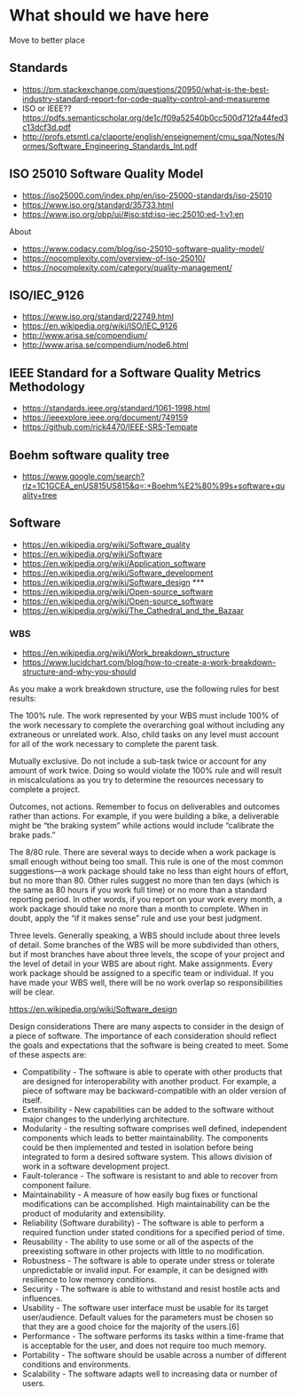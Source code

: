 # What should we have here


Move to better place

## Standards

* https://pm.stackexchange.com/questions/20950/what-is-the-best-industry-standard-report-for-code-quality-control-and-measureme
* ISO or IEEE?? https://pdfs.semanticscholar.org/de1c/f09a52540b0cc500d712fa44fed3c13dcf3d.pdf
* http://profs.etsmtl.ca/claporte/english/enseignement/cmu_sqa/Notes/Normes/Software_Engineering_Standards_Int.pdf

## ISO 25010 Software Quality Model

* https://iso25000.com/index.php/en/iso-25000-standards/iso-25010
* https://www.iso.org/standard/35733.html
* https://www.iso.org/obp/ui/#iso:std:iso-iec:25010:ed-1:v1:en

About

* https://www.codacy.com/blog/iso-25010-software-quality-model/
* https://nocomplexity.com/overview-of-iso-25010/
* https://nocomplexity.com/category/quality-management/

## ISO/IEC_9126

* https://www.iso.org/standard/22749.html
* https://en.wikipedia.org/wiki/ISO/IEC_9126
* http://www.arisa.se/compendium/
* http://www.arisa.se/compendium/node6.html



## IEEE Standard for a Software Quality Metrics Methodology

* https://standards.ieee.org/standard/1061-1998.html
* https://ieeexplore.ieee.org/document/749159
* https://github.com/rick4470/IEEE-SRS-Tempate

## Boehm software quality tree

* https://www.google.com/search?rlz=1C1GCEA_enUS815US815&q=:+Boehm%E2%80%99s+software+quality+tree


## Software

* https://en.wikipedia.org/wiki/Software_quality
* https://en.wikipedia.org/wiki/Software
* https://en.wikipedia.org/wiki/Application_software
* https://en.wikipedia.org/wiki/Software_development
* https://en.wikipedia.org/wiki/Software_design ***
* https://en.wikipedia.org/wiki/Open-source_software
* https://en.wikipedia.org/wiki/Open-source_software
* https://en.wikipedia.org/wiki/The_Cathedral_and_the_Bazaar


### WBS

* https://en.wikipedia.org/wiki/Work_breakdown_structure
* https://www.lucidchart.com/blog/how-to-create-a-work-breakdown-structure-and-why-you-should

As you make a work breakdown structure, use the following rules for best results:

The 100% rule. The work represented by your WBS must include 100% of the work necessary to complete the overarching goal without including any extraneous or unrelated work. Also,  child tasks on any level must account for all of the work necessary to complete the parent task.

Mutually exclusive. Do not include a sub-task twice or account for any amount of work twice. Doing so would violate the 100% rule and will result in miscalculations as you try to determine the resources necessary to complete a project.

Outcomes, not actions. Remember to focus on deliverables and outcomes rather than actions. For example, if you were building a bike, a deliverable might be “the braking system” while actions would include “calibrate the brake pads.”

The 8/80 rule. There are several ways to decide when a work package is small enough without being too small. This rule is one of the most common suggestions—a work package should take no less than eight hours of effort, but no more than 80. Other rules suggest no more than ten days (which is the same as 80 hours if you work full time) or no more than a standard reporting period. In other words, if you report on your work every month, a work package should take no more than a month to complete. When in doubt, apply the “if it makes sense” rule and use your best judgment.

Three levels. Generally speaking, a WBS should include about three levels of detail. Some branches of the WBS will be more subdivided than others, but if most branches have about three levels, the scope of your project and the level of detail in your WBS are about right.
Make assignments. Every work package should be assigned to a specific team or individual. If you have made your WBS well, there will be no work overlap so responsibilities will be clear.



https://en.wikipedia.org/wiki/Software_design

Design considerations
There are many aspects to consider in the design of a piece of software. The importance of each consideration should reflect the goals and expectations that the software is being created to meet. Some of these aspects are:

* Compatibility - The software is able to operate with other products that are designed for interoperability with another product. For example, a piece of software may be backward-compatible with an older version of itself.
* Extensibility - New capabilities can be added to the software without major changes to the underlying architecture.
* Modularity - the resulting software comprises well defined, independent components which leads to better maintainability. The components could be then implemented and tested in isolation before being integrated to form a desired software system. This allows division of work in a software development project.
* Fault-tolerance - The software is resistant to and able to recover from component failure.
* Maintainability - A measure of how easily bug fixes or functional modifications can be accomplished. High maintainability can be the product of modularity and extensibility.
* Reliability (Software durability) - The software is able to perform a required function under stated conditions for a specified period of time.
* Reusability - The ability to use some or all of the aspects of the preexisting software in other projects with little to no modification.
* Robustness - The software is able to operate under stress or tolerate unpredictable or invalid input. For example, it can be designed with resilience to low memory conditions.
* Security - The software is able to withstand and resist hostile acts and influences.
* Usability - The software user interface must be usable for its target user/audience. Default values for the parameters must be chosen so that they are a good choice for the majority of the users.[6]
* Performance - The software performs its tasks within a time-frame that is acceptable for the user, and does not require too much memory.
* Portability - The software should be usable across a number of different conditions and environments.
* Scalability - The software adapts well to increasing data or number of users.